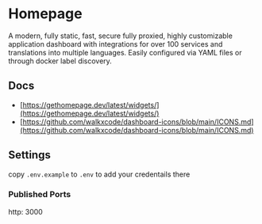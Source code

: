 # Homepage

A modern, fully static, fast, secure fully proxied, highly customizable application dashboard with integrations for over 100 services and translations into multiple languages. Easily configured via YAML files or through docker label discovery.

## Docs

- [https://gethomepage.dev/latest/widgets/](https://gethomepage.dev/latest/widgets/)
- [https://github.com/walkxcode/dashboard-icons/blob/main/ICONS.md](https://github.com/walkxcode/dashboard-icons/blob/main/ICONS.md)

## Settings

copy `.env.example` to `.env` to add your credentails there

### Published Ports

http: 3000
